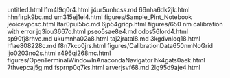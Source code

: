 untitled.html
l1m4l9q0r4.html
j4ur5unhcss.md
66nha6dk2jk.html
hhnfirpk9bc.md
um315ej1ei4.html
figures/Sample_Pint_Notebook
jeoicevpcsc.html
ltar0pui5bc.md
6jp54gricp.html
figures/650 nm calibration with error
jq3iou3667o.html
pseo5sae8e4.md
odos56lord4.html
sp90fj8rhvc.md
ukumnha02a8.html
taj2jratal8.md
3kgdvnloq18.html
h1ae808228c.md
f8n7kco0jrs.html
figures/CalibrationData650nmNoGrid
ijo0203no2s.html
r496qi268mc.html
figures/OpenTerminalWindowInAnacondaNavigator
hk4gats0aek.html
7thvepcaj5g.md
fsprnp0q7ks.html
arverjsvf68.md
2lg95d9aje4.html